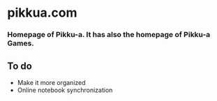 # pikkua.com

### Homepage of Pikku-a. It has also the homepage of Pikku-a Games.

## To do
- Make it more organized
- Online notebook synchronization
